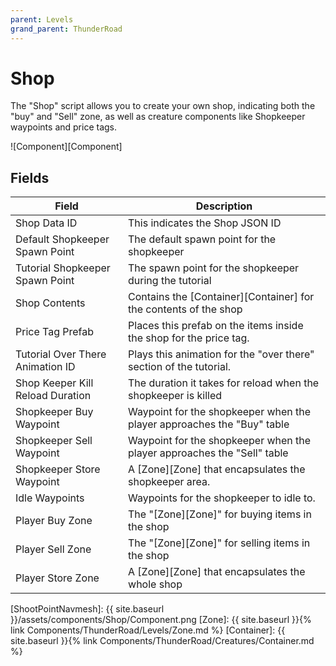 ```yaml
---
parent: Levels
grand_parent: ThunderRoad
---
```


# Shop

The "Shop" script allows you to create your own shop, indicating both the "buy" and "Sell" zone, as well as creature components like Shopkeeper waypoints and price tags.

![Component][Component]

## Fields

| Field                                 | Description
| ---                                   | ---
| Shop Data ID                          | This indicates the Shop JSON ID
| Default Shopkeeper Spawn Point        | The default spawn point for the shopkeeper
| Tutorial Shopkeeper Spawn Point       | The spawn point for the shopkeeper during the tutorial
| Shop Contents                         | Contains the [Container][Container] for the contents of the shop
| Price Tag Prefab                      | Places this prefab on the items inside the shop for the price tag.
| Tutorial Over There Animation ID      | Plays this animation for the "over there" section of the tutorial.
| Shop Keeper Kill Reload Duration      | The duration it takes for reload when the shopkeeper is killed
| Shopkeeper Buy Waypoint               | Waypoint for the shopkeeper when the player approaches the "Buy" table
| Shopkeeper Sell Waypoint              | Waypoint for the shopkeeper when the player approaches the "Sell" table
| Shopkeeper Store Waypoint             | A [Zone][Zone] that encapsulates the shopkeeper area.
| Idle Waypoints                        | Waypoints for the shopkeeper to idle to.
| Player Buy Zone                       | The "[Zone][Zone]" for buying items in the shop
| Player Sell Zone                      | The "[Zone][Zone]" for selling items in the shop
| Player Store Zone                     | A [Zone][Zone] that encapsulates the whole shop

[ShootPointNavmesh]: {{ site.baseurl }}/assets/components/Shop/Component.png
[Zone]: {{ site.baseurl }}{% link Components/ThunderRoad/Levels/Zone.md %}
[Container]: {{ site.baseurl }}{% link Components/ThunderRoad/Creatures/Container.md %}